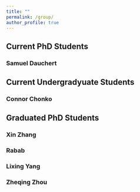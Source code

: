 ```yaml
---
title: ""
permalink: /group/
author_profile: true
---
```


## Current PhD Students

### Samuel Dauchert

## Current Undergradyuate Students

### Connor Chonko

## Graduated PhD Students

### Xin Zhang

### Rabab

### Lixing Yang

### Zheqing Zhou
